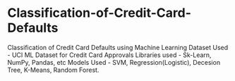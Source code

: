 # Classification-of-Credit-Card-Defaults
 Classification of Credit Card Defaults using Machine Learning
Dataset Used - UCI ML Dataset for Credit Card Approvals
Libraries used - Sk-Learn, NumPy, Pandas, etc
Models Used - SVM, Regression(Logistic), Decesion Tree, K-Means, Random Forest.
